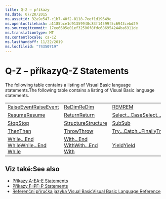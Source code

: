 ```yaml
---
title: Q-Z – příkazy
ms.date: 07/20/2015
ms.assetid: 32a9e547-c1b7-40f2-8118-7eef1d19649e
ms.openlocfilehash: a1185bce1d91359940c83f14599f5c6943cebd29
ms.sourcegitcommit: 17ee6605e01ef32506f8fdc686954244ba6911de
ms.translationtype: MT
ms.contentlocale: cs-CZ
ms.lasthandoff: 11/22/2019
ms.locfileid: "74350719"
---
```

# <a name="q-z-statements"></a><span data-ttu-id="8dd3b-102">Q-Z – příkazy</span><span class="sxs-lookup"><span data-stu-id="8dd3b-102">Q-Z Statements</span></span>
<span data-ttu-id="8dd3b-103">The following table contains a listing of Visual Basic language statements.</span><span class="sxs-lookup"><span data-stu-id="8dd3b-103">The following table contains a listing of Visual Basic language statements.</span></span>  
  
|||||  
|---|---|---|---|  
|[<span data-ttu-id="8dd3b-104">RaiseEvent</span><span class="sxs-lookup"><span data-stu-id="8dd3b-104">RaiseEvent</span></span>](../../../visual-basic/language-reference/statements/raiseevent-statement.md)|[<span data-ttu-id="8dd3b-105">ReDim</span><span class="sxs-lookup"><span data-stu-id="8dd3b-105">ReDim</span></span>](../../../visual-basic/language-reference/statements/redim-statement.md)|[<span data-ttu-id="8dd3b-106">REM</span><span class="sxs-lookup"><span data-stu-id="8dd3b-106">REM</span></span>](../../../visual-basic/language-reference/statements/rem-statement.md)|[<span data-ttu-id="8dd3b-107">RemoveHandler</span><span class="sxs-lookup"><span data-stu-id="8dd3b-107">RemoveHandler</span></span>](../../../visual-basic/language-reference/statements/removehandler-statement.md)|  
|[<span data-ttu-id="8dd3b-108">Resume</span><span class="sxs-lookup"><span data-stu-id="8dd3b-108">Resume</span></span>](../../../visual-basic/language-reference/statements/resume-statement.md)|[<span data-ttu-id="8dd3b-109">Return</span><span class="sxs-lookup"><span data-stu-id="8dd3b-109">Return</span></span>](../../../visual-basic/language-reference/statements/return-statement.md)|[<span data-ttu-id="8dd3b-110">Select...Case</span><span class="sxs-lookup"><span data-stu-id="8dd3b-110">Select...Case</span></span>](../../../visual-basic/language-reference/statements/select-case-statement.md)|[<span data-ttu-id="8dd3b-111">Set</span><span class="sxs-lookup"><span data-stu-id="8dd3b-111">Set</span></span>](../../../visual-basic/language-reference/statements/set-statement.md)|  
|[<span data-ttu-id="8dd3b-112">Stop</span><span class="sxs-lookup"><span data-stu-id="8dd3b-112">Stop</span></span>](../../../visual-basic/language-reference/statements/stop-statement.md)|[<span data-ttu-id="8dd3b-113">Structure</span><span class="sxs-lookup"><span data-stu-id="8dd3b-113">Structure</span></span>](../../../visual-basic/language-reference/statements/structure-statement.md)|[<span data-ttu-id="8dd3b-114">Sub</span><span class="sxs-lookup"><span data-stu-id="8dd3b-114">Sub</span></span>](../../../visual-basic/language-reference/statements/sub-statement.md)|[<span data-ttu-id="8dd3b-115">SyncLock</span><span class="sxs-lookup"><span data-stu-id="8dd3b-115">SyncLock</span></span>](../../../visual-basic/language-reference/statements/synclock-statement.md)|  
|[<span data-ttu-id="8dd3b-116">Then</span><span class="sxs-lookup"><span data-stu-id="8dd3b-116">Then</span></span>](../../../visual-basic/language-reference/statements/then-statement.md)|[<span data-ttu-id="8dd3b-117">Throw</span><span class="sxs-lookup"><span data-stu-id="8dd3b-117">Throw</span></span>](../../../visual-basic/language-reference/statements/throw-statement.md)|[<span data-ttu-id="8dd3b-118">Try...Catch...Finally</span><span class="sxs-lookup"><span data-stu-id="8dd3b-118">Try...Catch...Finally</span></span>](../../../visual-basic/language-reference/statements/try-catch-finally-statement.md)|[<span data-ttu-id="8dd3b-119">Using</span><span class="sxs-lookup"><span data-stu-id="8dd3b-119">Using</span></span>](../../../visual-basic/language-reference/statements/using-statement.md)|  
|[<span data-ttu-id="8dd3b-120">While...End While</span><span class="sxs-lookup"><span data-stu-id="8dd3b-120">While...End While</span></span>](../../../visual-basic/language-reference/statements/while-end-while-statement.md)|[<span data-ttu-id="8dd3b-121">With...End With</span><span class="sxs-lookup"><span data-stu-id="8dd3b-121">With...End With</span></span>](../../../visual-basic/language-reference/statements/with-end-with-statement.md)|[<span data-ttu-id="8dd3b-122">Yield</span><span class="sxs-lookup"><span data-stu-id="8dd3b-122">Yield</span></span>](../../../visual-basic/language-reference/statements/yield-statement.md)||  
  
## <a name="see-also"></a><span data-ttu-id="8dd3b-123">Viz také:</span><span class="sxs-lookup"><span data-stu-id="8dd3b-123">See also</span></span>

- [<span data-ttu-id="8dd3b-124">Příkazy A-E</span><span class="sxs-lookup"><span data-stu-id="8dd3b-124">A-E Statements</span></span>](../../../visual-basic/language-reference/statements/a-e-statements.md)
- [<span data-ttu-id="8dd3b-125">Příkazy F–P</span><span class="sxs-lookup"><span data-stu-id="8dd3b-125">F-P Statements</span></span>](../../../visual-basic/language-reference/statements/f-p-statements.md)
- [<span data-ttu-id="8dd3b-126">Referenční příručka jazyka Visual Basic</span><span class="sxs-lookup"><span data-stu-id="8dd3b-126">Visual Basic Language Reference</span></span>](../../../visual-basic/language-reference/index.md)
